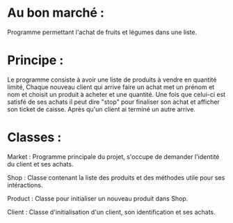 # Au bon marché :
Programme permettant l'achat de fruits et légumes dans une liste.

# Principe :
Le programme consiste à avoir une liste de produits à vendre en quantité limité,
Chaque nouveau client qui arrive faire un achat met un prénom et nom et choisit un produit à acheter et une quantité.
Une fois que celui-ci est satisfé de ses achats il peut dire "stop" pour finaliser son achat et afficher son ticket de caisse.
Après qu'un client ai terminé un autre arrive.

# Classes :
Market : Programme principale du projet, s'occupe de demander l'identité du client et ses achats.

Shop : Classe contenant la liste des produits et des méthodes utile pour ses intéractions.

Product : Classe pour initialiser un nouveau produit dans Shop.

Client : Classe d'initialisation d'un client, son identification et ses achats.
